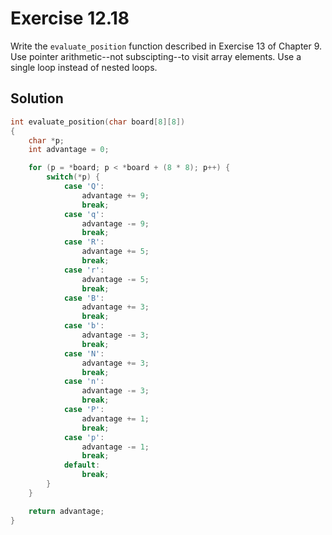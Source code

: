 # Exercise 12.18

Write the `evaluate_position` function described in Exercise 13 of Chapter 9. Use
pointer arithmetic--not subscipting--to visit array elements. Use a single loop
instead of nested loops.

## Solution

```c
int evaluate_position(char board[8][8])
{
    char *p;
    int advantage = 0;

    for (p = *board; p < *board + (8 * 8); p++) {
        switch(*p) {
            case 'Q':
                advantage += 9;
                break;
            case 'q':
                advantage -= 9;
                break;
            case 'R':
                advantage += 5;
                break;
            case 'r':
                advantage -= 5;
                break;
            case 'B':
                advantage += 3;
                break;
            case 'b':
                advantage -= 3;
                break;
            case 'N':
                advantage += 3;
                break;
            case 'n':
                advantage -= 3;
                break;
            case 'P':
                advantage += 1;
                break;
            case 'p':
                advantage -= 1;
                break;
            default:
                break;
        }
    }

    return advantage;
}
```
